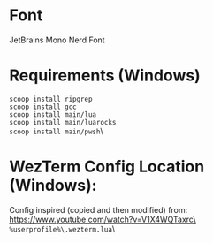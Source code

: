 # Font
JetBrains Mono Nerd Font

# Requirements (Windows)
```scoop install ripgrep```\
```scoop install gcc```\
```scoop install main/lua```\
```scoop install main/luarocks```\
```scoop install main/pwsh```\

# WezTerm Config Location (Windows):
Config inspired (copied and then modified) from: https://www.youtube.com/watch?v=V1X4WQTaxrc\
```%userprofile%\.wezterm.lua```\